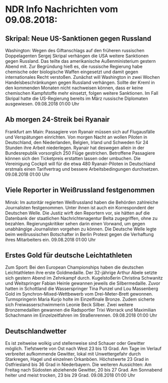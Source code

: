 # NDR Info Nachrichten vom 09.08.2018:


## Skripal: Neue US-Sanktionen gegen Russland
Washington: Wegen des Giftanschlags auf den früheren russischen Doppelagenten Sergej Skripal verhängen die USA weitere Sanktionen gegen Russland. Das teilte das amerikanische Außenministerium gestern Abend mit. Zur Begründung hieß es, die russische Regierung habe chemische oder biologische Waffen eingesetzt und damit gegen internationales Recht verstoßen. Zunächst will Washington in zwei Wochen Handelsbeschränkungen gegen Russland verhängen. Sollte der Kreml in den kommenden Monaten nicht nachweisen können, dass er keine chemischen Kampfstoffe mehr einsetzt, folgen weitere Sanktionen. Im Fall Skripal hatte die US-Regierung bereits im März russische Diplomaten ausgewiesen. 09.08.2018 01:00 Uhr 

## Ab morgen 24-Streik bei Ryanair
Frankfurt am Main: Passagiere von Ryanair müssen sich auf Flugausfälle und Verspätungen einrichten. Von morgen Nacht an wollen Piloten in Deutschland, den Niederlanden, Belgien, Irland und Schweden für 24 Stunden ihre Arbeit niederlegen. Ryanair hat deswegen allein in der Bundesrepublik vorsorglich 250 Flüge gestrichen. Betroffene Passagiere können sich den Ticketpreis erstatten lassen oder umbuchen. Die Vereinigung Cockpit will für die etwa 480 Ryanair-Piloten in Deutschland erstmals einen Tarifvertrag und bessere Arbeitsbedingungen durchsetzen. 09.08.2018 01:00 Uhr 

## Viele Reporter in Weißrussland festgenommen
Minsk: Im autoritär regierten Weißrussland haben die Behörden zahlreiche Journalisten festgenommen. Unter ihnen ist auch ein Korrespondent der Deutschen Welle. Die Justiz wirft den Reportern vor, sie hätten auf die Datenbank der staatlichen Nachrichtenagentur Belta zugegriffen, ohne zu bezahlen. Regierungskritiker sehen darin einen Vorwand, um gegen unabhängige Journalisten vorgehen zu können. Die Deutsche Welle legte beim weißrussischen Botschafter in Berlin Protest gegen die Verhaftung ihres Mitarbeiters ein. 09.08.2018 01:00 Uhr 

## Erstes Gold für deutsche Leichtathleten
Zum Sport: Bei den European Championships haben die deutschen Leichtathleten ihre erste Goldmedaille. Der 32-jährige Arthur Abele setzte sich gestern Abend im Zehnkampf durch. Kugelstoßerin Christina Schwanitz und Weitspringer Fabian Heinle gewannen jeweils die Silbermedaille. Zuvor hatten in Schottland die Wasserspringer Tina Punzel und Lou Massenberg Gold im Synchron-Mixed-Wettbewerb vom Drei-Meter-Brett gewonnen. Turmspringerin Maria Kurjo holte im Einzelfinale Bronze. Zudem sicherte sich Freiwasserschwimmerin Leonie Beck Silber. Zwei weitere Bronzemedaillen gewannen die Radsportler Trixi Worrack und Maximilian Schachmann im Einzelzeitfahren im Straßenrennen. 09.08.2018 01:00 Uhr 

## Deutschlandwetter
Es ist zeitweise wolkig und stellenweise sind Schauer oder Gewitter möglich. Tiefstwerte von Ost nach West 23 bis 13 Grad. Am Tage im Verlauf verbreitet aufkommende Gewitter, lokal mit Unwettergefahr durch Starkregen, Hagel und einzelnen Orkanböen. Höchstwerte 23 Grad in Ostfriesland bis 36 Grad in Niederbayern. Die weiteren Aussichten: Am Freitag nach Südosten abziehende Gewitter, 20 bis 27 Grad. Am Sonnabend heiter und meist trocken, 23 bis 29 Grad. 09.08.2018 01:00 Uhr 
